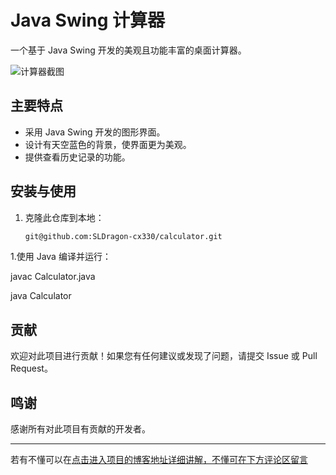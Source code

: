 # Java Swing 计算器

一个基于 Java Swing 开发的美观且功能丰富的桌面计算器。

![计算器截图](URL_TO_YOUR_SCREENSHOT)

## 主要特点

- 采用 Java Swing 开发的图形界面。
- 设计有天空蓝色的背景，使界面更为美观。
- 提供查看历史记录的功能。

## 安装与使用

1. 克隆此仓库到本地：

   ```bash
   git@github.com:SLDragon-cx330/calculator.git
1.使用 Java 编译并运行：

javac Calculator.java

java Calculator
## 贡献
欢迎对此项目进行贡献！如果您有任何建议或发现了问题，请提交 Issue 或 Pull Request。
## 鸣谢
感谢所有对此项目有贡献的开发者。

---
若有不懂可以在[点击进入项目的博客地址详细讲解，不懂可在下方评论区留言](https://blog.csdn.net/VLOKL/article/details/131524100)



